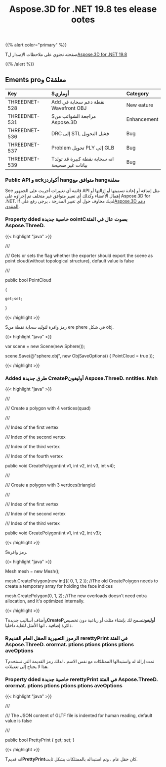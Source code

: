 ﻿---
title: Aspose.3D for .NET 19.8 tes elease ootes
type: docs
weight: 50
url: /ar/net/aspose-3d-for-net-19-8-release-notes/
---
{{% alert color="primary" %}} 

Tصفحته تحتوي على ملاحظات الإصدار ل[Aspose.3D for .NET 19.8](/3d/ar/net/aspose-3d-for-net-19-8-release-notes/)

{{% /alert %}} 
## **Ements proو Cمعلقة**

|**Key**|**Sأوماري**|**Category**|
|:- |:- |:- |
|THREEDNET-528|Add نقطة دعم سحابة في Wavefront OBJ|New eature|
|THREEDNET-531|Sمراجعة الشوائب من Aspose.3D|Enhancement|
|THREEDNET-536 |DRC إلى STL فشل التحويل|Bug|
|THREEDNET-537|Problem تحويل PLY إلى GLB|Bug|
|THREEDNET-539|Tانه سحابة نقطة كبيرة قد تولد بيانات غير صحيحة|Bug|
### **Public API و ackأكواردز hangمتوافق مع hangمعلقة**
See قائمة أي تغييرات أجريت على الجمهور API مثل إضافة أو إعادة تسميتها أو إزالتها أو إهمال الأعضاء وكذلك أي تغيير متوافق غير متخلف تم إجراؤه على Aspose.3D for .NET. If لديك مخاوف حول أي تغيير المدرجة ، يرجى رفع على[Aspose.3D دعم المنتدى](https://forum.aspose.com/c/3d).
### **Property dded خاصية جديدة oointCبصوت عال في الفئة Aspose.ThreeD.**
{{< highlight "java" >}}

 /// <summary>

/// Gets or sets the flag whether the exporter should export the scene as point cloud(without topological structure), default value is false

/// </summary>

public bool PointCloud

{

    get;set;

}

{{< /highlight >}}

Sرمز وافرة لتوليد سحابة نقطة من ere phere في شكل obj.

{{< highlight "java" >}}

 var scene = new Scene(new Sphere());

scene.Save(@"sphere.obj", new ObjSaveOptions() { PointCloud = true });

{{< /highlight >}}
### **Added طرق جديدة CreatePأوليغون Aspose.ThreeD. nntities. Msh**
{{< highlight "java" >}}

 /// <summary>

/// Create a polygon with 4 vertices(quad)

/// </summary>

/// <param name="v1">Index of the first vertex</param>

/// <param name="v2">Index of the second vertex</param>

/// <param name="v3">Index of the third vertex</param>

/// <param name="v4">Index of the fourth vertex</param>

public void CreatePolygon(int v1, int v2, int v3, int v4);

/// <summary>

/// Create a polygon with 3 vertices(triangle)

/// </summary>

/// <param name="v1">Index of the first vertex</param>

/// <param name="v2">Index of the second vertex</param>

/// <param name="v3">Index of the third vertex</param>

public void CreatePolygon(int v1, int v2, int v3);

{{< /highlight >}}

Sرمز وافرة.

{{< highlight "java" >}}

 Mesh mesh = new Mesh();

mesh.CreatePolygon(new int[]{ 0, 1, 2 }); //The old CreatePolygon needs to create a temporary array for holding the face indices

mesh.CreatePolygon(0, 1, 2); //The new overloads doesn't need extra allocation, and it's optimized internally.

{{< /highlight >}}

Tوأضاف أساليب جديدة**CreatePأوليغون**تسمح لك بإنشاء مثلث أو رباعية دون تخصيص ذاكرة إضافية ، انها الأمثل للغاية داخليا.


### **Rالرموز التعبيرية الحقل العام القديم rerettyPrint في الفئة Aspose.ThreeD. orormat. ptions ptions ptions ptions aveOptions**
Tتمت إزالة له واستبدالها الممتلكات مع نفس الاسم ، لذلك رمز القديمة التي تستخدم هذا لا يحتاج إلى تعديلات.
### **Property dded خاصية جديدة rerettyPrint في الفئة Aspose.ThreeD. orormat. ptions ptions ptions ptions aveOptions**

{{< highlight "java" >}}

 /// <summary>

/// The JSON content of GLTF file is indented for human reading, default value is false

/// </summary>

public bool PrettyPrint { get; set; }

{{< /highlight >}}

Tانه قديم**PrettyPrint**كان حقل عام ، وتم استبداله بالممتلكات بشكل ثابت.
